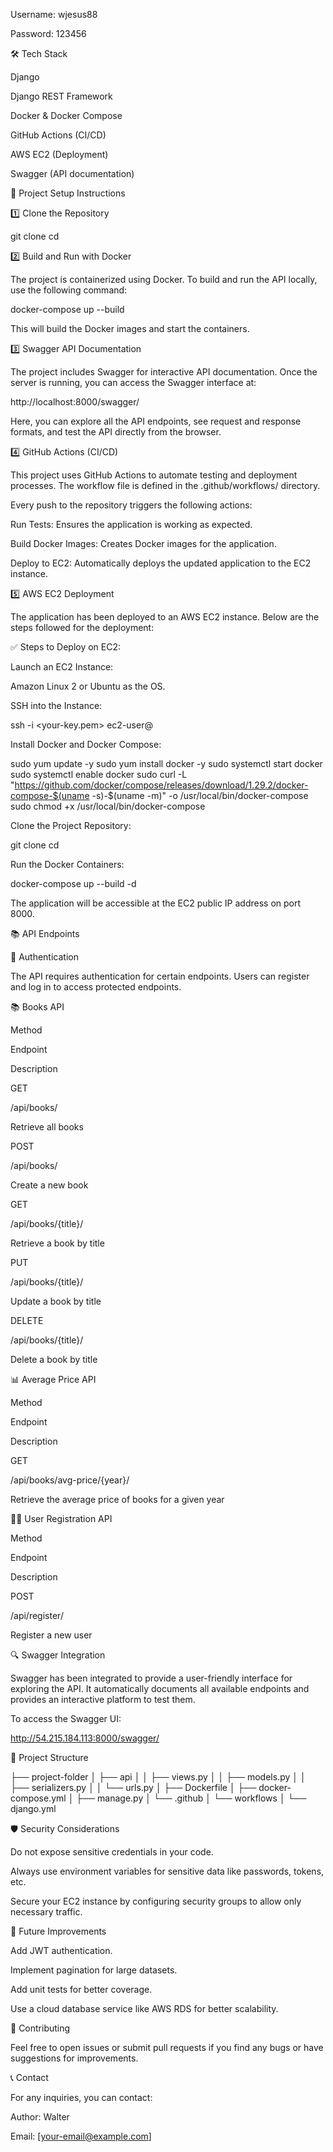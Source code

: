 Username: wjesus88

Password: 123456

🛠 Tech Stack

Django

Django REST Framework

Docker & Docker Compose

GitHub Actions (CI/CD)

AWS EC2 (Deployment)

Swagger (API documentation)

🚀 Project Setup Instructions

1️⃣ Clone the Repository

git clone <your-repository-url>
cd <project-folder>

2️⃣ Build and Run with Docker

The project is containerized using Docker. To build and run the API locally, use the following command:

docker-compose up --build

This will build the Docker images and start the containers.

3️⃣ Swagger API Documentation

The project includes Swagger for interactive API documentation. Once the server is running, you can access the Swagger interface at:

http://localhost:8000/swagger/

Here, you can explore all the API endpoints, see request and response formats, and test the API directly from the browser.

4️⃣ GitHub Actions (CI/CD)

This project uses GitHub Actions to automate testing and deployment processes. The workflow file is defined in the .github/workflows/ directory.

Every push to the repository triggers the following actions:

Run Tests: Ensures the application is working as expected.

Build Docker Images: Creates Docker images for the application.

Deploy to EC2: Automatically deploys the updated application to the EC2 instance.

5️⃣ AWS EC2 Deployment

The application has been deployed to an AWS EC2 instance. Below are the steps followed for the deployment:

✅ Steps to Deploy on EC2:

Launch an EC2 Instance:

Amazon Linux 2 or Ubuntu as the OS.

SSH into the Instance:

ssh -i <your-key.pem> ec2-user@<ec2-public-ip>

Install Docker and Docker Compose:

sudo yum update -y
sudo yum install docker -y
sudo systemctl start docker
sudo systemctl enable docker
sudo curl -L "https://github.com/docker/compose/releases/download/1.29.2/docker-compose-$(uname -s)-$(uname -m)" -o /usr/local/bin/docker-compose
sudo chmod +x /usr/local/bin/docker-compose

Clone the Project Repository:

git clone <your-repository-url>
cd <project-folder>

Run the Docker Containers:

docker-compose up --build -d

The application will be accessible at the EC2 public IP address on port 8000.

📚 API Endpoints

🔐 Authentication

The API requires authentication for certain endpoints. Users can register and log in to access protected endpoints.

📚 Books API

Method

Endpoint

Description

GET

/api/books/

Retrieve all books

POST

/api/books/

Create a new book

GET

/api/books/{title}/

Retrieve a book by title

PUT

/api/books/{title}/

Update a book by title

DELETE

/api/books/{title}/

Delete a book by title

📊 Average Price API

Method

Endpoint

Description

GET

/api/books/avg-price/{year}/

Retrieve the average price of books for a given year

🧑‍💻 User Registration API

Method

Endpoint

Description

POST

/api/register/

Register a new user

🔍 Swagger Integration

Swagger has been integrated to provide a user-friendly interface for exploring the API. It automatically documents all available endpoints and provides an interactive platform to test them.

To access the Swagger UI:

http://54.215.184.113:8000/swagger/

🔧 Project Structure

├── project-folder
│   ├── api
│   │   ├── views.py
│   │   ├── models.py
│   │   ├── serializers.py
│   │   └── urls.py
│   ├── Dockerfile
│   ├── docker-compose.yml
│   ├── manage.py
│   └── .github
│       └── workflows
│           └── django.yml

🛡 Security Considerations

Do not expose sensitive credentials in your code.

Always use environment variables for sensitive data like passwords, tokens, etc.

Secure your EC2 instance by configuring security groups to allow only necessary traffic.

🧩 Future Improvements

Add JWT authentication.

Implement pagination for large datasets.

Add unit tests for better coverage.

Use a cloud database service like AWS RDS for better scalability.

🤝 Contributing

Feel free to open issues or submit pull requests if you find any bugs or have suggestions for improvements.

📞 Contact

For any inquiries, you can contact:

Author: Walter

Email: [your-email@example.com]